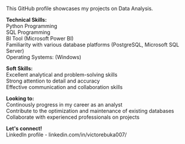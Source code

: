This GitHub profile showcases my projects on Data Analysis.

**Technical Skills:** <br>
Python Programming <br>
SQL Programming <br>
BI Tool (Microsoft Power BI) <br>
Familiarity with various database platforms (PostgreSQL, Microsoft SQL Server) <br>
Operating Systems: (Windows)

**Soft Skills:** <br>
Excellent analytical and problem-solving skills <br>
Strong attention to detail and accuracy <br>
Effective communication and collaboration skills

**Looking to:** <br>
Continously progress in my career as an analyst <br>
Contribute to the optimization and maintenance of existing databases <br>
Collaborate with experienced professionals on projects

**Let's connect!** <br>
LinkedIn profile - linkedin.com/in/victorebuka007/
